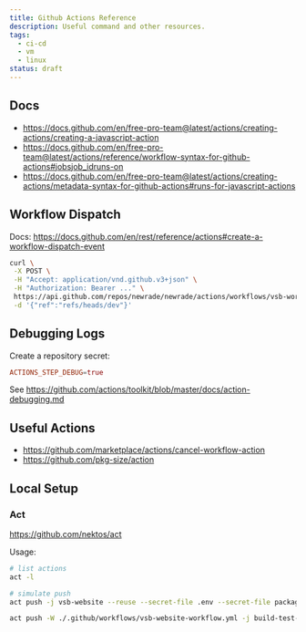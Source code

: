 ```yaml
---
title: Github Actions Reference
description: Useful command and other resources.
tags:
  - ci-cd
  - vm
  - linux
status: draft
---
```


<DocHeader props={props}/>

## Docs

- https://docs.github.com/en/free-pro-team@latest/actions/creating-actions/creating-a-javascript-action
- https://docs.github.com/en/free-pro-team@latest/actions/reference/workflow-syntax-for-github-actions#jobsjob_idruns-on
- https://docs.github.com/en/free-pro-team@latest/actions/creating-actions/metadata-syntax-for-github-actions#runs-for-javascript-actions

## Workflow Dispatch

Docs:
https://docs.github.com/en/rest/reference/actions#create-a-workflow-dispatch-event

```bash
curl \
 -X POST \
 -H "Accept: application/vnd.github.v3+json" \
 -H "Authorization: Bearer ..." \
 https://api.github.com/repos/newrade/newrade/actions/workflows/vsb-workflow.yml/dispatches \
 -d '{"ref":"refs/heads/dev"}'
```

## Debugging Logs

Create a repository secret:

```conf
ACTIONS_STEP_DEBUG=true
```

See https://github.com/actions/toolkit/blob/master/docs/action-debugging.md

## Useful Actions

- https://github.com/marketplace/actions/cancel-workflow-action
- https://github.com/pkg-size/action

## Local Setup

### Act

https://github.com/nektos/act

Usage:

```bash
# list actions
act -l

# simulate push
act push -j vsb-website --reuse --secret-file .env --secret-file packages/website/.env

act push -W ./.github/workflows/vsb-website-workflow.yml -j build-test-deploy --reuse --secret-file .env --secret-file ./packages/vsb-website/.env --insecure-secrets
```
